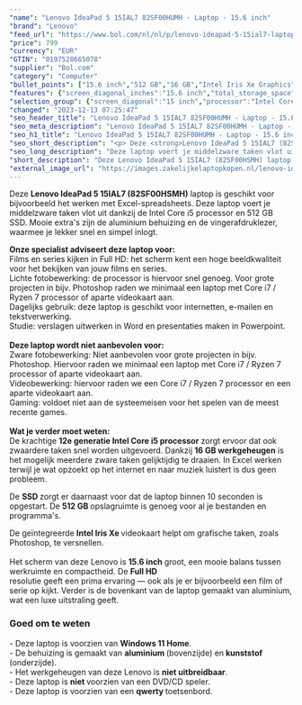 ```yaml
---
"name": "Lenovo IdeaPad 5 15IAL7 82SF00HUMH - Laptop - 15.6 inch"
"brand": "Lenovo"
"feed_url": "https://www.bol.com/nl/nl/p/lenovo-ideapad-5-15ial7-laptop-15-6-inch/9300000151986197"
"price": 799
"currency": "EUR"
"GTIN": "0197528665078"
"supplier": "Bol.com"
"category": "Computer"
"bullet_points": ["15.6 inch","512 GB","16 GB","Intel Iris Xe Graphics"]
"features": {"screen_diagonal_inches":"15.6 inch","total_storage_space":"512 GB","memory_size":"16 GB","graphics_card":"Intel Iris Xe Graphics"}
"selection_group": {"screen_diagonal":"15 inch","processor":"Intel Core i5","changed_price_past_3_days":false,"product_family":"Ideapad"}
"changed": "2023-12-13 07:25:47"
"seo_header_title": "Lenovo IdeaPad 5 15IAL7 82SF00HUMH - Laptop - 15.6 inch"
"seo_meta_description": "Lenovo IdeaPad 5 15IAL7 82SF00HUMH - Laptop - 15.6 inch"
"seo_h1_title": "Lenovo IdeaPad 5 15IAL7 82SF00HUMH - Laptop - 15.6 inch"
"seo_short_description": "<p> Deze <strong>Lenovo IdeaPad 5 15IAL7 (82SF00HSMH)</strong> laptop is geschikt voor bijvoorbeeld het werken met Excel-spreadsheets."
"seo_long_description": "Deze laptop voert je middelzware taken vlot uit dankzij de Intel Core i5 processor en 512 GB SSD. Mooie extra's zijn de aluminium behuizing en de vingerafdruklezer, waarmee je lekker snel en simpel inlogt. </p> <p> <strong>Onze specialist adviseert deze laptop voor:</strong><br />Films en series kijken in Full HD: het scherm kent een hoge beeldkwaliteit voor het bekijken van jouw films en series. <br />Lichte fotobewerking: de processor is hiervoor snel genoeg. Voor grote projecten in bijv. Photoshop raden we minimaal een laptop met Core i7 / Ryzen 7 processor of aparte videokaart aan. <br />Dagelijks gebruik: deze laptop is geschikt voor internetten, e-mailen en tekstverwerking. <br />Studie: verslagen uitwerken in Word en presentaties maken in Powerpoint. <br /><br /><strong>Deze laptop wordt niet aanbevolen voor:<br /></strong>Zware fotobewerking: Niet aanbevolen voor grote projecten in bijv. Photoshop. Hiervoor raden we minimaal een laptop met Core i7 / Ryzen 7 processor of aparte videokaart aan. <br />Videobewerking: hiervoor raden we een Core i7 / Ryzen 7 processor en een aparte videokaart aan. <br />Gaming: voldoet niet aan de systeemeisen voor het spelen van de meest recente games. <br /><br /><strong>Wat je verder moet weten:</strong><br />De krachtige <strong>12e generatie Intel Core i5 processor</strong> zorgt ervoor dat ook zwaardere taken snel worden uitgevoerd. Dankzij <strong>16 GB werkgeheugen</strong> is het mogelijk meerdere zware taken gelijktijdig te draaien. In Excel werken terwijl je wat opzoekt op het internet en naar muziek luistert is dus geen probleem. </p> <p> De <strong>SSD </strong>zorgt er daarnaast voor dat de laptop binnen 10 seconden is opgestart. De <strong>512 GB </strong>opslagruimte is genoeg voor al je bestanden en programma's. </p> <p> De geïntegreerde <strong>Intel Iris Xe </strong>videokaart helpt om grafische taken, zoals Photoshop, te versnellen. <br /><br />Het scherm van deze Lenovo is <strong>15. 6 inch </strong>groot, een mooie balans tussen werkruimte en compactheid. De <strong>Full HD</strong><br />resolutie geeft een prima ervaring — ook als je er bijvoorbeeld een film of serie op kijkt. Verder is de bovenkant van de laptop gemaakt van aluminium, wat een luxe uitstraling geeft. </p> <h3>Goed om te weten</h3> <p> - Deze laptop is voorzien van <strong>Windows 11 Home</strong>. <br />- De behuizing is gemaakt van <strong>aluminium </strong>(bovenzijde) en<strong> kunststof</strong> (onderzijde). <br />- Het werkgeheugen van deze Lenovo is <strong>niet uitbreidbaar</strong>. <br />- Deze laptop is <strong>niet </strong>voorzien van een DVD/CD speler. <br />- Deze laptop is voorzien van een <strong>qwerty </strong>toetsenbord. </p>"
"short_description": "Deze Lenovo IdeaPad 5 15IAL7 (82SF00HSMH) laptop is geschikt voor bijvoorbeeld het werken met Excel-spreadsheets. Deze laptop voert je middelzware taken vlot uit dankzij de Intel Core i5 processor en 512 GB SSD. Mooie extra's zijn de aluminium behuizing en de vingerafdruklezer, waarmee je lekker snel en simpel inlogt. Onze specialist adviseert deze laptop voor: Films en series kijken in Full HD: het scherm kent een hoge beeldkwaliteit voor het bekijken van jouw films en series. Lichte fotobewerking: de processor is hiervoor snel genoeg. Voor grote projecten in bijv. Photoshop raden we minimaal een laptop met Core i7 / Ryzen 7 processor of aparte videokaart aan. Dagelijks gebruik: deze laptop is geschikt voor internetten, e-mailen en tekstverwerking. Studie: verslagen uitwerken in Word en presentaties maken in Powerpoint. Deze laptop wordt niet aanbevolen voor: Zware fotobewerking: Niet aanbevolen voor grote projecten in bijv. Photoshop. Hiervoor raden we minimaal een laptop met Core i7 / Ryzen 7 processor of aparte videokaart aan. Videobewerking: hiervoor raden we een Core i7 / Ryzen 7 processor en een aparte videokaart aan. Gaming: voldoet niet aan de systeemeisen voor het spelen van de meest recente games. Wat je verder moet weten: De krachtige 12e generatie Intel Core i5 processor zorgt ervoor dat ook zwaardere taken snel worden uitgevoerd. Dankzij 16 GB werkgeheugen is het mogelijk meerdere zware taken gelijktijdig te draaien. In Excel werken terwijl je wat opzoekt op het internet en naar muziek luistert is dus geen probleem. De SSD zorgt er daarnaast voor dat de laptop binnen 10 seconden is opgestart. De 512 GB opslagruimte is genoeg voor al je bestanden en programma's. De geïntegreerde Intel Iris Xe videokaart helpt om grafische taken, zoals Photoshop, te versnellen. Het scherm van deze Lenovo is 15.6 inch groot, een mooie balans tussen werkruimte en compactheid. De Full HD resolutie geeft een prima ervaring — ook als je er bijvoorbeeld een film of serie op kijkt. Verder is de bovenkant van de laptop gemaakt van aluminium, wat een luxe uitstraling geeft. Goed om te weten - Deze laptop is voorzien van Windows 11 Home. - De behuizing is gemaakt van aluminium (bovenzijde) en kunststof (onderzijde). - Het werkgeheugen van deze Lenovo is niet uitbreidbaar. - Deze laptop is niet voorzien van een DVD/CD speler. - Deze laptop is voorzien van een qwerty toetsenbord."
"external_image_url": "https://images.zakelijkelaptopkopen.nl/lenovo-ideapad-5-15ial7-laptop-15-6-inch-2.webp"
---
```


<p> Deze <strong>Lenovo IdeaPad 5 15IAL7 (82SF00HSMH)</strong> laptop is geschikt voor bijvoorbeeld het werken met Excel-spreadsheets. Deze laptop voert je middelzware taken vlot uit dankzij de Intel Core i5 processor en 512 GB SSD. Mooie extra's zijn de aluminium behuizing en de vingerafdruklezer, waarmee je lekker snel en simpel inlogt. </p> <p> <strong>Onze specialist adviseert deze laptop voor:</strong><br />Films en series kijken in Full HD: het scherm kent een hoge beeldkwaliteit voor het bekijken van jouw films en series.<br />Lichte fotobewerking: de processor is hiervoor snel genoeg. Voor grote projecten in bijv. Photoshop raden we minimaal een laptop met Core i7 / Ryzen 7 processor of aparte videokaart aan.<br />Dagelijks gebruik: deze laptop is geschikt voor internetten, e-mailen en tekstverwerking.<br />Studie: verslagen uitwerken in Word en presentaties maken in Powerpoint.<br /><br /><strong>Deze laptop wordt niet aanbevolen voor:<br /></strong>Zware fotobewerking: Niet aanbevolen voor grote projecten in bijv. Photoshop. Hiervoor raden we minimaal een laptop met Core i7 / Ryzen 7 processor of aparte videokaart aan.<br />Videobewerking: hiervoor raden we een Core i7 / Ryzen 7 processor en een aparte videokaart aan.<br />Gaming: voldoet niet aan de systeemeisen voor het spelen van de meest recente games.<br /><br /><strong>Wat je verder moet weten:</strong><br />De krachtige <strong>12e generatie Intel Core i5 processor</strong> zorgt ervoor dat ook zwaardere taken snel worden uitgevoerd. Dankzij <strong>16 GB werkgeheugen</strong> is het mogelijk meerdere zware taken gelijktijdig te draaien. In Excel werken terwijl je wat opzoekt op het internet en naar muziek luistert is dus geen probleem. </p> <p> De <strong>SSD </strong>zorgt er daarnaast voor dat de laptop binnen 10 seconden is opgestart. De <strong>512 GB </strong>opslagruimte is genoeg voor al je bestanden en programma's. </p> <p> De geïntegreerde <strong>Intel Iris Xe </strong>videokaart helpt om grafische taken, zoals Photoshop, te versnellen.<br /><br />Het scherm van deze Lenovo is <strong>15.6 inch </strong>groot, een mooie balans tussen werkruimte en compactheid. De <strong>Full HD</strong><br />resolutie geeft een prima ervaring — ook als je er bijvoorbeeld een film of serie op kijkt. Verder is de bovenkant van de laptop gemaakt van aluminium, wat een luxe uitstraling geeft. </p> <h3>Goed om te weten</h3> <p> - Deze laptop is voorzien van <strong>Windows 11 Home</strong>.<br />- De behuizing is gemaakt van <strong>aluminium </strong>(bovenzijde) en<strong> kunststof</strong> (onderzijde).<br />- Het werkgeheugen van deze Lenovo is <strong>niet uitbreidbaar</strong>.<br />- Deze laptop is <strong>niet </strong>voorzien van een DVD/CD speler.<br />- Deze laptop is voorzien van een <strong>qwerty </strong>toetsenbord. </p>
